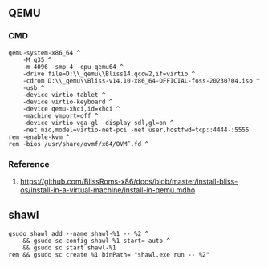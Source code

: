 ## QEMU

### CMD

```
qemu-system-x86_64 ^
	-M q35 ^
	-m 4096 -smp 4 -cpu qemu64 ^
	-drive file=D:\\_qemu\\Bliss14.qcow2,if=virtio ^
	-cdrom D:\\_qemu\\Bliss-v14.10-x86_64-OFFICIAL-foss-20230704.iso ^
	-usb ^
	-device virtio-tablet ^
	-device virtio-keyboard ^
	-device qemu-xhci,id=xhci ^
	-machine vmport=off ^
	-device virtio-vga-gl -display sdl,gl=on ^
	-net nic,model=virtio-net-pci -net user,hostfwd=tcp::4444-:5555
rem -enable-kvm ^
rem -bios /usr/share/ovmf/x64/OVMF.fd ^
```

### Reference

1. https://github.com/BlissRoms-x86/docs/blob/master/install-bliss-os/install-in-a-virtual-machine/install-in-qemu.mdho

## shawl

```
gsudo shawl add --name shawl-%1 -- %2 ^
	&& gsudo sc config shawl-%1 start= auto ^
	&& gsudo sc start shawl-%1
rem && gsudo sc create %1 binPath= "shawl.exe run -- %2"
```

